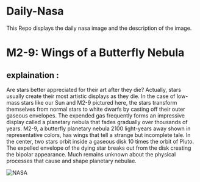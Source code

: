 # Daily-Nasa

This Repo displays the daily nasa image and the description of the image.

<!--NASA-->
# M2-9: Wings of a Butterfly Nebula
## explaination :

Are stars better appreciated for their art after they die?  Actually, stars usually create their most artistic displays as they die.  In the case of low-mass stars like our Sun and M2-9 pictured here, the stars transform themselves from normal stars to white dwarfs by casting off their outer gaseous envelopes.  The expended gas frequently forms an impressive display called a planetary nebula that fades gradually over thousands of years.  M2-9, a butterfly planetary nebula 2100 light-years away shown in representative colors, has wings that tell a strange but incomplete tale.  In the center, two stars orbit inside a gaseous disk 10 times the orbit of Pluto.  The expelled envelope of the dying star breaks out from the disk creating the bipolar appearance.  Much remains unknown about the physical processes that cause and shape planetary nebulae.

![NASA](https://apod.nasa.gov/apod/image/2304/M2D9_HubbleSchmidt_985.jpg)
<!--/NASA-->